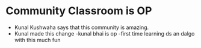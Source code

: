 # Community Classroom is OP

- Kunal Kushwaha says that this community is amazing.
- Kunal made this change
-kunal bhai is op 
-first time learning ds an dalgo with this much fun
